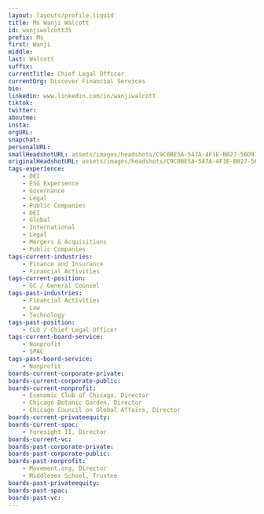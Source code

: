 ```yaml
---
layout: layouts/profile.liquid
title: Ms Wanji Walcott
id: wanjiwalcott35
prefix: Ms
first: Wanji
middle: 
last: Walcott
suffix: 
currentTitle: Chief Legal Officer
currentOrg: Discover Financial Services
bio:
linkedin: www.linkedin.com/in/wanjiwalcott
tiktok: 
twitter: 
aboutme: 
insta: 
orgURL: 
snapchat: 
personalURL: 
smallHeadshotURL: assets/images/headshots/C9C0BE5A-547A-4F1E-B027-56D97ABDED5B_converted_scaled.avif
originalHeadshotURL: assets/images/headshots/C9C0BE5A-547A-4F1E-B027-56D97ABDED5B_converted_scaled.avif
tags-experience: 
    - DEI
    - ESG Experience
    - Governance
    - Legal
    - Public Companies
    - DEI
    - Global
    - International
    - Legal
    - Mergers & Acquisitions
    - Public Companies
tags-current-industries: 
    - Finance and Insurance
    - Financial Activities
tags-current-position: 
    - GC / General Counsel
tags-past-industries: 
    - Financial Activities
    - Law
    - Technology
tags-past-position: 
    - CLO / Chief Legal Officer
tags-current-board-service: 
    - Nonprofit
    - SPAC
tags-past-board-service: 
    - Nonprofit
boards-current-corporate-private: 
boards-current-corporate-public: 
boards-current-nonprofit: 
    - Economic Club of Chicago, Director
    - Chicago Botanic Garden, Director
    - Chicago Council on Global Affairs, Director
boards-current-privateequity: 
boards-current-spac: 
    - Foresight II, Director
boards-current-vc: 
boards-past-corporate-private: 
boards-past-corporate-public: 
boards-past-nonprofit: 
    - Movement.org, Director
    - Middlesex School, Trustee
boards-past-privateequity: 
boards-past-spac: 
boards-past-vc: 
---
```

